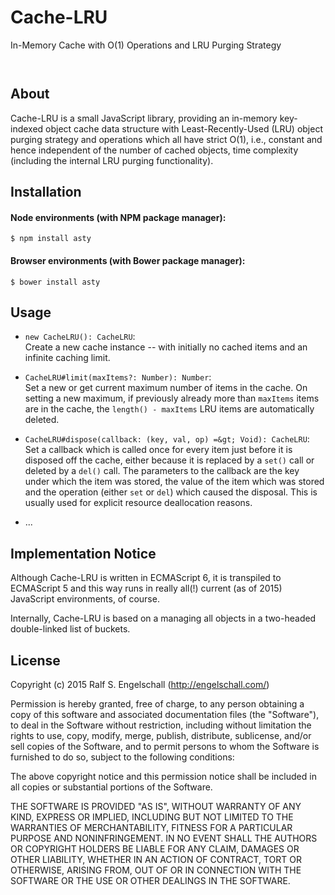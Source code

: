 
Cache-LRU
=========

In-Memory Cache with O(1) Operations and LRU Purging Strategy

<p/>
<img src="https://nodei.co/npm/cache-lru.png?downloads=true&stars=true" alt=""/>

<p/>
<img src="https://david-dm.org/rse/cache-lru.png" alt=""/>

About
-----

Cache-LRU is a small JavaScript library, providing an in-memory
key-indexed object cache data structure with Least-Recently-Used (LRU)
object purging strategy and operations which all have strict O(1), i.e.,
constant and hence independent of the number of cached objects, time
complexity (including the internal LRU purging functionality).

Installation
------------

#### Node environments (with NPM package manager):

```shell
$ npm install asty
```

#### Browser environments (with Bower package manager):

```shell
$ bower install asty
```

Usage
-----

- `new CacheLRU(): CacheLRU`:<br/>
  Create a new cache instance -- with initially no cached items and an infinite caching limit.

- `CacheLRU#limit(maxItems?: Number): Number`:<br/>
  Set a new or get current maximum number of items in the cache. On
  setting a new maximum, if previously already more than `maxItems`
  items are in the cache, the `length() - maxItems` LRU items are
  automatically deleted.

- `CacheLRU#dispose(callback: (key, val, op) =&gt; Void): CacheLRU`:<br/>
  Set a callback which is called once for every item just before it is
  disposed off the cache, either because it is replaced by a `set()`
  call or deleted by a `del()` call. The parameters to the callback are
  the key under which the item was stored, the value of the item which
  was stored and the operation (either `set` or `del`) which caused the
  disposal. This is usually used for explicit resource deallocation reasons.

- ...

Implementation Notice
---------------------

Although Cache-LRU is written in ECMAScript 6, it is transpiled to ECMAScript
5 and this way runs in really all(!) current (as of 2015) JavaScript
environments, of course.

Internally, Cache-LRU is based on a managing all objects in a two-headed
double-linked list of buckets.

License
-------

Copyright (c) 2015 Ralf S. Engelschall (http://engelschall.com/)

Permission is hereby granted, free of charge, to any person obtaining
a copy of this software and associated documentation files (the
"Software"), to deal in the Software without restriction, including
without limitation the rights to use, copy, modify, merge, publish,
distribute, sublicense, and/or sell copies of the Software, and to
permit persons to whom the Software is furnished to do so, subject to
the following conditions:

The above copyright notice and this permission notice shall be included
in all copies or substantial portions of the Software.

THE SOFTWARE IS PROVIDED "AS IS", WITHOUT WARRANTY OF ANY KIND,
EXPRESS OR IMPLIED, INCLUDING BUT NOT LIMITED TO THE WARRANTIES OF
MERCHANTABILITY, FITNESS FOR A PARTICULAR PURPOSE AND NONINFRINGEMENT.
IN NO EVENT SHALL THE AUTHORS OR COPYRIGHT HOLDERS BE LIABLE FOR ANY
CLAIM, DAMAGES OR OTHER LIABILITY, WHETHER IN AN ACTION OF CONTRACT,
TORT OR OTHERWISE, ARISING FROM, OUT OF OR IN CONNECTION WITH THE
SOFTWARE OR THE USE OR OTHER DEALINGS IN THE SOFTWARE.

